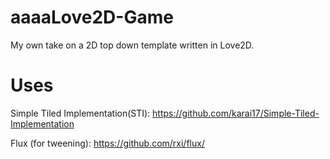 # aaaaLove2D-Game

My own take on a 2D top down template written in Love2D. 

# Uses
Simple Tiled Implementation(STI): https://github.com/karai17/Simple-Tiled-Implementation

Flux (for tweening): https://github.com/rxi/flux/
